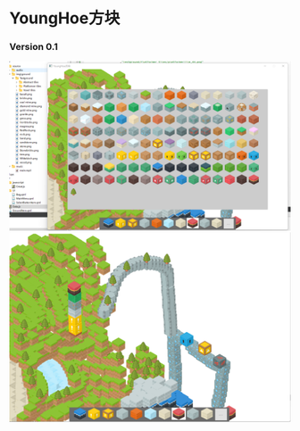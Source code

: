 <H1>YoungHoe方块</H1>
<h3>Version 0.1</h3>
<img src="https://github.com/CinXiao/YoungHoeRectangle/blob/main/YoungHoeRectangle/img0_1_1.png"><br>
<img src="https://github.com/CinXiao/YoungHoeRectangle/blob/main/YoungHoeRectangle/img0_1_2.png"><br>
